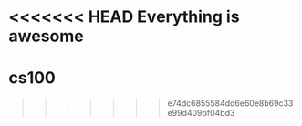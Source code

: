 <<<<<<< HEAD
Everything is awesome
=======
# cs100
>>>>>>> e74dc6855584dd6e60e8b69c33e99d409bf04bd3

